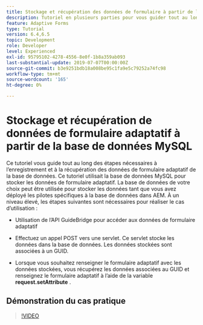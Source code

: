 ```yaml
---
title: Stockage et récupération des données de formulaire à partir de la base de données MySQL Introduction
description: Tutoriel en plusieurs parties pour vous guider tout au long des étapes impliquées dans le stockage et la récupération des données de formulaire
feature: Adaptive Forms
type: Tutorial
version: 6.4,6.5
topic: Development
role: Developer
level: Experienced
exl-id: 95795102-4278-4556-8e0f-1b8a359ab093
last-substantial-update: 2019-07-07T00:00:00Z
source-git-commit: b3e9251bdb18a008be95c1fa9e5c79252a74fc98
workflow-type: tm+mt
source-wordcount: '165'
ht-degree: 0%

---
```


# Stockage et récupération de données de formulaire adaptatif à partir de la base de données MySQL

Ce tutoriel vous guide tout au long des étapes nécessaires à l’enregistrement et à la récupération des données de formulaire adaptatif de la base de données. Ce tutoriel utilisait la base de données MySQL pour stocker les données de formulaire adaptatif. La base de données de votre choix peut être utilisée pour stocker les données tant que vous avez déployé les pilotes spécifiques à la base de données dans AEM. À un niveau élevé, les étapes suivantes sont nécessaires pour réaliser le cas d’utilisation :

* Utilisation de l’API GuideBridge pour accéder aux données de formulaire adaptatif

* Effectuez un appel POST vers une servlet. Ce servlet stocke les données dans la base de données. Les données stockées sont associées à un GUID.

* Lorsque vous souhaitez renseigner le formulaire adaptatif avec les données stockées, vous récupérez les données associées au GUID et renseignez le formulaire adaptatif à l’aide de la variable **request.setAttribute** .

## Démonstration du cas pratique

>[!VIDEO](https://video.tv.adobe.com/v/27829?quality=12&learn=on)
